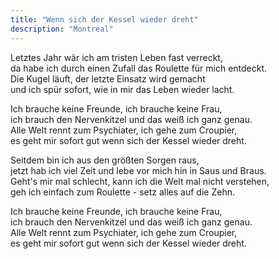 ```yaml
---
title: "Wenn sich der Kessel wieder dreht"
description: "Montreal"
--- 
```


Letztes Jahr wär ich am tristen Leben fast verreckt,<br />
da habe ich durch einen Zufall das Roulette für mich entdeckt.<br />
Die Kugel läuft, der letzte Einsatz wird gemacht<br />
und ich spür sofort, wie in mir das Leben wieder lacht.

Ich brauche keine Freunde, ich brauche keine Frau,<br />
ich brauch den Nervenkitzel und das weiß ich ganz genau.<br />
Alle Welt rennt zum Psychiater, ich gehe zum Croupier,<br />
es geht mir sofort gut wenn sich der Kessel wieder dreht.

Seitdem bin ich aus den größten Sorgen raus,<br />
jetzt hab ich viel Zeit und lebe vor mich hin in Saus und Braus.<br />
Geht's mir mal schlecht, kann ich die Welt mal nicht verstehen,<br />
geh ich einfach zum Roulette - setz alles auf die Zehn.

Ich brauche keine Freunde, ich brauche keine Frau,<br />
ich brauch den Nervenkitzel und das weiß ich ganz genau.<br />
Alle Welt rennt zum Psychiater, ich gehe zum Croupier,<br />
es geht mir sofort gut wenn sich der Kessel wieder dreht.
